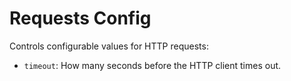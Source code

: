 # Requests Config

Controls configurable values for HTTP requests:

- `timeout`: How many seconds before the HTTP client times out.
